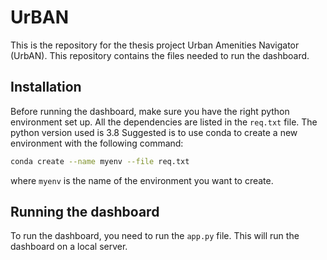 # UrBAN

This is the repository for the thesis project Urban Amenities Navigator (UrbAN).
This repository contains the files needed to run the dashboard.

## Installation
Before running the dashboard, make sure you have the right python environment set up.
All the dependencies are listed in the `req.txt` file.
The python version used is 3.8
Suggested is to use conda to create a new environment with the following command:
```bash 
conda create --name myenv --file req.txt
``` 
where `myenv` is the name of the environment you want to create.


## Running the dashboard
To run the dashboard, you need to run the `app.py` file.
This will run the dashboard on a local server.